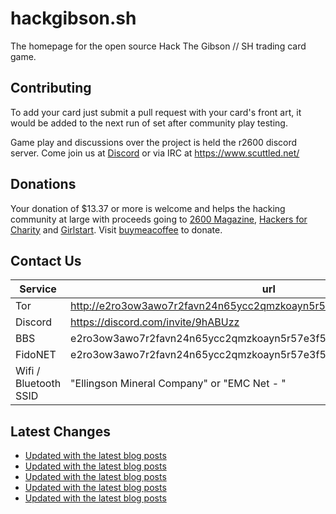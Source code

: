 # hackgibson.sh
The homepage for the open source Hack The Gibson // SH trading card game.


## Contributing

To add your card just submit a pull request with your card's front art, it would be added to the next run of set after community play testing.

Game play and discussions over the project is held the r2600 discord server. Come join us at [Discord](https://discord.com/invite/9hABUzz) or via IRC at https://www.scuttled.net/


## Donations

Your donation of $13.37 or more is welcome and helps the hacking community at large with proceeds going to [2600 Magazine](https://2600.com/), [Hackers for Charity](https://hackersforcharity.org) and [Girlstart](https://girlstart.org).  Visit [buymeacoffee](https://www.buymeacoffee.com/hackgibson.sh) to donate.


## Contact Us

Service | url
-|-
Tor | http://e2ro3ow3awo7r2favn24n65ycc2qmzkoayn5r57e3f56nvjwdcgg32ad.onion
Discord | https://discord.com/invite/9hABUzz
BBS | e2ro3ow3awo7r2favn24n65ycc2qmzkoayn5r57e3f56nvjwdcgg32ad.onion:23
FidoNET | e2ro3ow3awo7r2favn24n65ycc2qmzkoayn5r57e3f56nvjwdcgg32ad.onion:24554
Wifi / Bluetooth SSID | "Ellingson Mineral Company" or "EMC Net - <fidonet address>"

## Latest Changes
<!-- BLOG-POST-LIST:START -->
- [Updated with the latest blog posts](https://github.com/DFW2600/hackgibson.sh/commit/df201c8777ef2a69bd9a9def59f1e1c4a9086cba)
- [Updated with the latest blog posts](https://github.com/DFW2600/hackgibson.sh/commit/1f8028c28f09b38d5d96dd2b173425911699ffaf)
- [Updated with the latest blog posts](https://github.com/DFW2600/hackgibson.sh/commit/dd04434210acb1df2d4a5e1b05fb13660593efe9)
- [Updated with the latest blog posts](https://github.com/DFW2600/hackgibson.sh/commit/02f2b8b5cd689ddd0342c07301e605f2c8bcbb66)
- [Updated with the latest blog posts](https://github.com/DFW2600/hackgibson.sh/commit/accbe84547f96cfc1b28110068575cc32baf532e)
<!-- BLOG-POST-LIST:END -->
